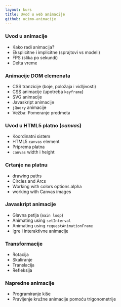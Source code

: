 ```yaml
---
layout: kurs
title: Uvod u web animacije
github: ucimo-animacije
---
```


### Uvod u animacije

- Kako radi animacija?
- Eksplicitne i implicitne (sprajtovi vs modeli)
- FPS (slika po sekundi)
- Delta vreme

### Animacije DOM elemenata

- CSS tranzicije (boje, položaja i vidljivosti)
- CSS animacije (upotreba `keyframe`)
- SVG animacije
- Javaskript animacije
- `jQuery` animacije
- Vežba: Pomeranje predmeta

### Uvod u HTML5 platno (*canvas*)

- Koordinatni sistem
- HTML5 `canvas` element
- Priprema platna
- `canvas` width i height

### Crtanje na platnu

- drawing paths
- Circles and Arcs
- Working with colors options alpha
- working with Canvas images

### Javaskript animacije

- Glavna petlja (`main loop`)
- Animating using `setInterval`
- Animating using `requestAnimationFrame`
- Igre i interaktivne animacije

### Transformacije

- Rotacija
- Skaliranje
- Translacija
- Refleksija

### Napredne animacije

- Programiranje kiše
- Pravljenje kružne animacije pomoću trigonometrije
